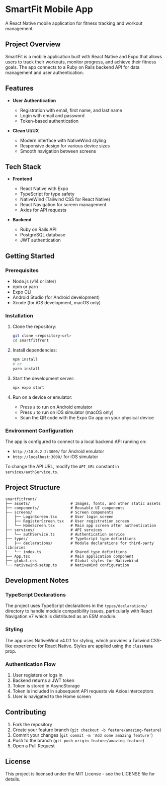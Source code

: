 # SmartFit Mobile App

A React Native mobile application for fitness tracking and workout management.

## Project Overview

SmartFit is a mobile application built with React Native and Expo that allows users to track their workouts, monitor progress, and achieve their fitness goals. The app connects to a Ruby on Rails backend API for data management and user authentication.

## Features

- **User Authentication**
  - Registration with email, first name, and last name
  - Login with email and password
  - Token-based authentication

- **Clean UI/UX**
  - Modern interface with NativeWind styling
  - Responsive design for various device sizes
  - Smooth navigation between screens

## Tech Stack

- **Frontend**
  - React Native with Expo
  - TypeScript for type safety
  - NativeWind (Tailwind CSS for React Native)
  - React Navigation for screen management
  - Axios for API requests

- **Backend**
  - Ruby on Rails API
  - PostgreSQL database
  - JWT authentication

## Getting Started

### Prerequisites

- Node.js (v14 or later)
- npm or yarn
- Expo CLI
- Android Studio (for Android development)
- Xcode (for iOS development, macOS only)

### Installation

1. Clone the repository:
   ```bash
   git clone <repository-url>
   cd smartfitfront
   ```

2. Install dependencies:
   ```bash
   npm install
   # or
   yarn install
   ```

3. Start the development server:
   ```bash
   npx expo start
   ```

4. Run on a device or emulator:
   - Press `a` to run on Android emulator
   - Press `i` to run on iOS simulator (macOS only)
   - Scan the QR code with the Expo Go app on your physical device

### Environment Configuration

The app is configured to connect to a local backend API running on:
- `http://10.0.2.2:3000/` for Android emulator
- `http://localhost:3000/` for iOS simulator

To change the API URL, modify the `API_URL` constant in `services/authService.ts`.

## Project Structure

```
smartfitfront/
├── assets/                  # Images, fonts, and other static assets
├── components/              # Reusable UI components
├── screens/                 # Screen components
│   ├── LoginScreen.tsx      # User login screen
│   ├── RegisterScreen.tsx   # User registration screen
│   └── HomeScreen.tsx       # Main app screen after authentication
├── services/                # API services
│   └── authService.ts       # Authentication service
├── types/                   # TypeScript type definitions
│   ├── declarations/        # Module declarations for third-party libraries
│   └── index.ts             # Shared type definitions
├── App.tsx                  # Main application component
├── global.css               # Global styles for NativeWind
└── nativewind-setup.ts      # NativeWind configuration
```

## Development Notes

### TypeScript Declarations

The project uses TypeScript declarations in the `types/declarations/` directory to handle module compatibility issues, particularly with React Navigation v7 which is distributed as an ESM module.

### Styling

The app uses NativeWind v4.0.1 for styling, which provides a Tailwind CSS-like experience for React Native. Styles are applied using the `className` prop.

### Authentication Flow

1. User registers or logs in
2. Backend returns a JWT token
3. Token is stored in AsyncStorage
4. Token is included in subsequent API requests via Axios interceptors
5. User is navigated to the Home screen

## Contributing

1. Fork the repository
2. Create your feature branch (`git checkout -b feature/amazing-feature`)
3. Commit your changes (`git commit -m 'Add some amazing feature'`)
4. Push to the branch (`git push origin feature/amazing-feature`)
5. Open a Pull Request

## License

This project is licensed under the MIT License - see the LICENSE file for details.
